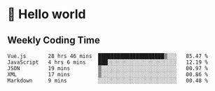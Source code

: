 # 🍻 Hello world

## Weekly Coding Time
<!--START_SECTION:waka-->

```text
Vue.js       28 hrs 46 mins  █████████████████████▒░░░   85.47 %
JavaScript   4 hrs 6 mins    ███░░░░░░░░░░░░░░░░░░░░░░   12.19 %
JSON         19 mins         ▒░░░░░░░░░░░░░░░░░░░░░░░░   00.97 %
XML          17 mins         ▒░░░░░░░░░░░░░░░░░░░░░░░░   00.86 %
Markdown     9 mins          ░░░░░░░░░░░░░░░░░░░░░░░░░   00.48 %
```

<!--END_SECTION:waka-->
